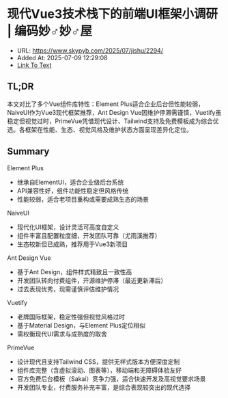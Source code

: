 # 现代Vue3技术栈下的前端UI框架小调研 | 编码妙♂妙♂屋
- URL: https://www.skypyb.com/2025/07/jishu/2294/
- Added At: 2025-07-09 12:29:08
- [Link To Text](2025-07-09-现代vue3技术栈下的前端ui框架小调研-编码妙♂妙♂屋_raw.md)

## TL;DR


本文对比了多个Vue组件库特性：Element Plus适合企业后台但性能较弱，NaiveUI作为Vue3现代框架推荐，Ant Design Vue因维护停滞需谨慎，Vuetify虽稳定但视觉过时，PrimeVue凭借现代设计、Tailwind支持及免费模板成为综合优选。各框架在性能、生态、视觉风格及维护状态方面呈现差异化定位。

## Summary


Element Plus  
- 继承自ElementUI，适合企业级后台系统  
- API兼容性好，组件功能性稳定但风格传统  
- 性能较弱，适合老项目重构或需要成熟生态的场景  

NaiveUI  
- 现代化UI框架，设计灵活可高度自定义  
- 组件丰富且配置粒度细，开发团队可靠（尤雨溪推荐）  
- 生态较新但已成熟，推荐用于Vue3新项目  

Ant Design Vue  
- 基于Ant Design，组件样式精致且一致性高  
- 开发团队转向付费组件，开源维护停滞（最近更新滞后）  
- 过去表现优秀，现需谨慎评估维护情况  

Vuetify  
- 老牌国际框架，稳定性强但视觉风格过时  
- 基于Material Design，与Element Plus定位相似  
- 需权衡现代UI需求与成熟度的取舍  

PrimeVue  
- 设计现代且支持Tailwind CSS，提供无样式版本方便深度定制  
- 组件库完整（含虚拟滚动、图表等），移动端和无障碍体验友好  
- 官方免费后台模板（Sakai）竞争力强，适合快速开发及高视觉要求场景  
- 开发团队专业，付费服务补充丰富，是综合表现较突出的现代选择
